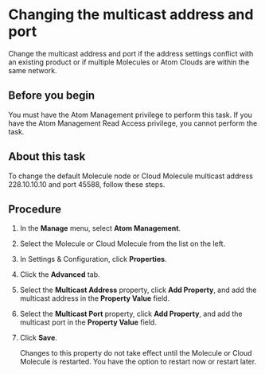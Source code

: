 # Changing the multicast address and port 

<head>
  <meta name="guidename" content="Integration"/>
  <meta name="context" content="GUID-df21d44c-0336-4198-8c62-917fb9d0bad2"/>
</head>


Change the multicast address and port if the address settings conflict with an existing product or if multiple Molecules or Atom Clouds are within the same network.

## Before you begin

You must have the Atom Management privilege to perform this task. If you have the Atom Management Read Access privilege, you cannot perform the task.

## About this task

To change the default Molecule node or Cloud Molecule multicast address 228.10.10.10 and port 45588, follow these steps.

## Procedure

1.  In the **Manage** menu, select **Atom Management**.

2.  Select the Molecule or Cloud Molecule from the list on the left.

3.  In Settings & Configuration, click **Properties**.

4.  Click the **Advanced** tab.

5.  Select the **Multicast Address** property, click **Add Property**, and add the multicast address in the **Property Value** field.

6.  Select the **Multicast Port** property, click **Add Property**, and add the multicast port in the **Property Value** field.

7.  Click **Save**.

    Changes to this property do not take effect until the Molecule or Cloud Molecule is restarted. You have the option to restart now or restart later.